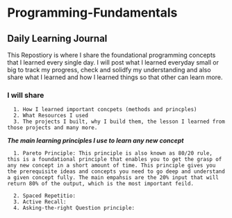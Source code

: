 # **Programming-Fundamentals**

## **Daily Learning Journal**

This Repostiory is where I share the foundational programming concepts that I learned every single day. I will post what I learned everyday small or big to track my progress, check and solidfy my understanding and also share what I learned and how I learned things so that other can learn more.  

### I will share 
      1. How I learned important concpets (methods and princples)
      2. What Resources I used 
      3. The projects I built, why I build them, the lesson I learned from those projects and many more. 

***The main learning principles I use to learn any new concept***
      
      1. Pareto Principle: This principle is also known as 80/20 rule, this is a foundational principle that enables you to get the grasp of any new concept in a short amount of time. This principle gives you the prerequisite ideas and concepts you need to go deep and understand a given concept fully. The main empahsis are the 20% input that will return 80% of the output, which is the most important feild. 

      2. Spaced Repetitio: 
      3. Active Recall:
      4. Asking-the-right Question principle:

